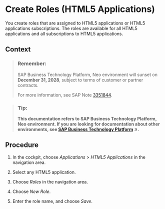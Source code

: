 <!-- loio2f93c752a8684697847a49a5d24c2a58 -->

# Create Roles \(HTML5 Applications\)

You create roles that are assigned to HTML5 applications or HTML5 applications subscriptions. The roles are available for all HTML5 applications and all subscriptions to HTML5 applications.



## Context

> ### Remember:  
> SAP Business Technology Platform, Neo environment will sunset on **December 31, 2028**, subject to terms of customer or partner contracts.
> 
> For more information, see SAP Note [3351844](https://launchpad.support.sap.com/#/notes/3351844).

> ### Tip:  
> **This documentation refers to SAP Business Technology Platform, Neo environment. If you are looking for documentation about other environments, see [SAP Business Technology Platform](https://help.sap.com/viewer/65de2977205c403bbc107264b8eccf4b/Cloud/en-US/6a2c1ab5a31b4ed9a2ce17a5329e1dd8.html "SAP Business Technology Platform (SAP BTP) is an integrated offering comprised of four technology portfolios: database and data management, application development and integration, analytics, and intelligent technologies. The platform offers users the ability to turn data into business value, compose end-to-end business processes, and build and extend SAP applications quickly.") :arrow_upper_right:.**



## Procedure

1.  In the cockpit, choose *Applications* \> *HTML5 Applications* in the navigation area.

2.  Select any HTML5 application.

3.  Choose *Roles* in the navigation area.

4.  Choose *New Role*.

5.  Enter the role name, and choose *Save*.


